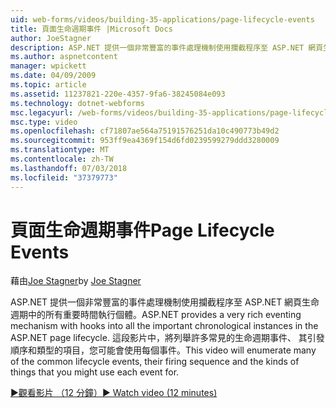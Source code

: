 ```yaml
---
uid: web-forms/videos/building-35-applications/page-lifecycle-events
title: 頁面生命週期事件 |Microsoft Docs
author: JoeStagner
description: ASP.NET 提供一個非常豐富的事件處理機制使用攔截程序至 ASP.NET 網頁生命週期中的所有重要時間執行個體。 這段影片中，將會列舉...
ms.author: aspnetcontent
manager: wpickett
ms.date: 04/09/2009
ms.topic: article
ms.assetid: 11237821-220e-4357-9fa6-38245084e093
ms.technology: dotnet-webforms
msc.legacyurl: /web-forms/videos/building-35-applications/page-lifecycle-events
msc.type: video
ms.openlocfilehash: cf71807ae564a75191576251da10c490773b49d2
ms.sourcegitcommit: 953ff9ea4369f154d6fd0239599279ddd3280009
ms.translationtype: MT
ms.contentlocale: zh-TW
ms.lasthandoff: 07/03/2018
ms.locfileid: "37379773"
---
```

<a name="page-lifecycle-events"></a><span data-ttu-id="d7ec8-104">頁面生命週期事件</span><span class="sxs-lookup"><span data-stu-id="d7ec8-104">Page Lifecycle Events</span></span>
====================
<span data-ttu-id="d7ec8-105">藉由[Joe Stagner](https://github.com/JoeStagner)</span><span class="sxs-lookup"><span data-stu-id="d7ec8-105">by [Joe Stagner](https://github.com/JoeStagner)</span></span>

<span data-ttu-id="d7ec8-106">ASP.NET 提供一個非常豐富的事件處理機制使用攔截程序至 ASP.NET 網頁生命週期中的所有重要時間執行個體。</span><span class="sxs-lookup"><span data-stu-id="d7ec8-106">ASP.NET provides a very rich eventing mechanism with hooks into all the important chronological instances in the ASP.NET page lifecycle.</span></span> <span data-ttu-id="d7ec8-107">這段影片中，將列舉許多常見的生命週期事件、 其引發順序和類型的項目，您可能會使用每個事件。</span><span class="sxs-lookup"><span data-stu-id="d7ec8-107">This video will enumerate many of the common lifecycle events, their firing sequence and the kinds of things that you might use each event for.</span></span>

[<span data-ttu-id="d7ec8-108">&#9654;觀看影片 （12 分鐘）</span><span class="sxs-lookup"><span data-stu-id="d7ec8-108">&#9654; Watch video (12 minutes)</span></span>](https://channel9.msdn.com/Blogs/ASP-NET-Site-Videos/page-lifecycle-events)
